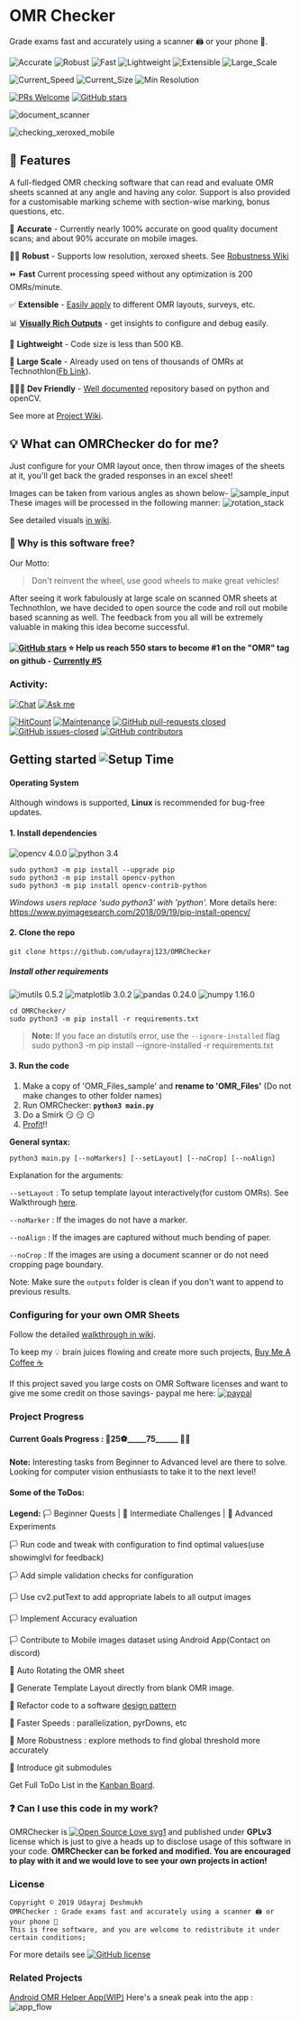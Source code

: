 # OMR Checker
Grade exams fast and accurately using a scanner 🖨 or your phone 🤳. 

![Accurate](https://img.shields.io/badge/Accurate-✔-green.svg?style=flat-square) 
![Robust](https://img.shields.io/badge/Robust-✔-green.svg?style=flat-square) 
![Fast](https://img.shields.io/badge/Fast-✔-green.svg?style=flat-square) 
![Lightweight](https://img.shields.io/badge/Lightweight-✔-green.svg?style=flat-square)
![Extensible](https://img.shields.io/badge/Extensible-✔-green.svg?style=flat-square)
![Large_Scale](https://img.shields.io/badge/Large_Scale-✔-green.svg?style=flat-square)

![Current_Speed](https://img.shields.io/badge/Speed-200_OMRs/m-brightgreen.svg?style=flat-square)
![Current_Size](https://img.shields.io/badge/Size-500KB-brightgreen.svg?style=flat-square) 
![Min Resolution](https://img.shields.io/badge/Min_Resolution-640x480-brightgreen.svg?style=flat-square) 

[![PRs Welcome](https://img.shields.io/badge/PRs-welcome-brightgreen.svg?style=flat-square)](https://github.com/Udayraj123/OMRChecker/pull/new/master)
[![GitHub stars](https://img.shields.io/github/stars/udayraj123/OMRChecker.svg?style=social&label=Star&maxAge=2592000)](https://GitHub.com/udayraj123/OMRChecker/stargazers/)
<!-- gif here -->
![document_scanner](https://raw.githubusercontent.com/wiki/Udayraj123/OMRChecker/extras/mini_scripts/outputs/gif/document_scanner.gif)

![checking_xeroxed_mobile](https://raw.githubusercontent.com/wiki/Udayraj123/OMRChecker/extras/mini_scripts/outputs/gif/checking_xeroxed_mobile.gif)

## 🎯 Features
A full-fledged OMR checking software that can read and evaluate OMR sheets scanned at any angle and having any color. Support is also provided for a customisable marking scheme with section-wise marking, bonus questions, etc.

💯 **Accurate** - Currently nearly 100% accurate on good quality document scans; and about 90% accurate on mobile images.

💪🏿 **Robust** - Supports low resolution, xeroxed sheets. See [Robustness Wiki](https://github.com/Udayraj123/OMRChecker/wiki/Robustness.md)

⏩ **Fast** Current processing speed without any optimization is 200 OMRs/minute.

✅ **Extensible** - [Easily apply](https://github.com/Udayraj123/OMRChecker/wiki/User-Guide) to different OMR layouts, surveys, etc.

📊 **[Visually Rich Outputs](https://github.com/Udayraj123/OMRChecker/wiki/Rich-Visuals.md)** - get insights to configure and debug easily.

🎈 **Lightweight** - Code size is less than 500 KB.

🏫 **Large Scale** - Already used on tens of thousands of OMRs at Technothlon([Fb Link](https://www.facebook.com/technothlon.techniche)).

<!-- 📄 **Simple Structure** - inputs and outputs style.  -->

👩🏿‍💻 **Dev Friendly** - [Well documented](https://github.com/Udayraj123/OMRChecker/wiki/) repository based on python and openCV.

<!-- 💁🏿‍♂️ **User Friendly** - WIP, Help by contributing! -->
See more at [Project Wiki](https://github.com/Udayraj123/OMRChecker/wiki/).

## 💡 What can OMRChecker do for me?
Just configure for your OMR layout once, then throw images of the sheets at it, you'll get back the graded responses in an excel sheet! 

Images can be taken from various angles as shown below-
![sample_input](https://raw.githubusercontent.com/wiki/Udayraj123/OMRChecker/extras/Progress/2019-04-26/images/sample_input.PNG)
These images will be processed in the following manner: 
![rotation_stack](https://raw.githubusercontent.com/wiki/Udayraj123/OMRChecker/extras/Progress/2019-04-26/images/rotation.PNG)

See detailed visuals [in wiki](https://github.com/Udayraj123/OMRChecker/wiki/Rich-Visuals.md).

### 🎯 Why is this software free?
Our Motto: 
> Don't reinvent the wheel, use good wheels to make great vehicles! 

After seeing it work fabulously at large scale on scanned OMR sheets at Technothlon, we have decided to open source the code and roll out mobile based scanning as well. The feedback from you all will be extremely valuable in making this idea become successful.

#### [![GitHub stars](https://img.shields.io/github/stars/udayraj123/OMRChecker.svg?style=social&label=Star&maxAge=2592000)](https://GitHub.com/udayraj123/OMRChecker/stargazers/) ⭐ Help us reach 550 stars to become #1 on the "OMR" tag on github - [Currently #5](https://github.com/topics/omr)

### Activity: 
[![Chat](https://img.shields.io/badge/Chat-on_Discord-purple.svg?style=flat-square)](https://discord.gg/qFv2Vqf)
[![Ask me](https://img.shields.io/badge/Ask_me-anything-purple.svg?style=flat-square)](https://github.com/Udayraj123/OMRChecker/issues/5)

[![HitCount](http://hits.dwyl.io/udayraj123/OMRchecker.svg)](http://hits.dwyl.io/udayraj123/OMRchecker)
[![Maintenance](https://img.shields.io/badge/Maintained%3F-yes-green.svg)](https://GitHub.com/udayraj123/OMRChecker/graphs/commit-activity)
[![GitHub pull-requests closed](https://img.shields.io/github/issues-pr-closed/udayraj123/OMRChecker.svg)](https://GitHub.com/udayraj123/OMRChecker/pull/)
[![GitHub issues-closed](https://img.shields.io/github/issues-closed/udayraj123/OMRChecker.svg)](https://GitHub.com/udayraj123/OMRChecker/issues?q=is%3Aissue+is%3Aclosed)
[![GitHub contributors](https://img.shields.io/github/contributors/udayraj123/OMRChecker.svg)](https://GitHub.com/udayraj123/OMRChecker/graphs/contributors/)


## Getting started ![Setup Time](https://img.shields.io/badge/Setup_Time-20_min-blue.svg)

#### Operating System
Although windows is supported, **Linux** is recommended for bug-free updates.

#### 1. Install dependencies 
![opencv 4.0.0](https://img.shields.io/badge/opencv-4.0.0-blue.svg) ![python 3.4](https://img.shields.io/badge/python-3.4-blue.svg)

```
sudo python3 -m pip install --upgrade pip
sudo python3 -m pip install opencv-python
sudo python3 -m pip install opencv-contrib-python
```
_Windows users replace 'sudo python3' with 'python'._ More details here: https://www.pyimagesearch.com/2018/09/19/pip-install-opencv/ 

#### 2. Clone the repo
```
git clone https://github.com/udayraj123/OMRChecker
```

##### Install other requirements 
![imutils 0.5.2](https://img.shields.io/badge/imutils-0.5.2-blue.svg) ![matplotlib 3.0.2](https://img.shields.io/badge/matplotlib-3.0.2-blue.svg) ![pandas 0.24.0](https://img.shields.io/badge/pandas-0.24.0-blue.svg) ![numpy 1.16.0](https://img.shields.io/badge/numpy-1.16.0-blue.svg)

```
cd OMRChecker/
sudo python3 -m pip install -r requirements.txt
```
> **Note:** If you face an distutils error, use the `--ignore-installed` flag 
>	sudo python3 -m pip install --ignore-installed -r requirements.txt

<!-- Wiki should not get cloned -->
#### 3. Run the code
1. Make a copy of 'OMR_Files_sample' and **rename to 'OMR_Files'** (Do not make changes to other folder names)
2. Run OMRChecker: **` python3 main.py `**
3. Do a Smirk :smirk: :smirk: :smirk:
4. [Profit](https://knowyourmeme.com/memes/profit)!!

**General syntax:**

`python3 main.py [--noMarkers] [--setLayout] [--noCrop] [--noAlign]` 

Explanation for the arguments:

`--setLayout` : To setup template layout interactively(for custom OMRs). See Walkthrough [here](https://github.com/Udayraj123/OMRChecker/wiki/User-Guide).

`--noMarker` : If the images do not have a marker.

`--noAlign` : If the images are captured without much bending of paper.
<!-- explanatory image here -->
`--noCrop` : If the images are using a document scanner or do not need cropping page boundary.

Note: Make sure the `outputs` folder is clean if you don't want to append to previous results.

<!-- ### Folder Structure 
<img align="center" src="https://raw.githubusercontent.com/udayraj123/OMRChecker/master/directory_structure.png" alt="Directory Structure" height="350">

This structure has been created to suit for better organization of OMRs (Citywise then Group-wise and Language-wise). Making changes to this would require changes in the code.
 -->
### Configuring for your own OMR Sheets
<!-- Template alignment image here -->
Follow the detailed [walkthrough in wiki](https://github.com/Udayraj123/OMRChecker/wiki/Home/).
	
<!-- #### Testing the code
Datasets to test on : 
Low Quality Dataset(For CV Based methods)) (1.5 GB)
Standard Quality Dataset(For ML Based methods) (3 GB)
High Quality Dataset(For custom processing) (6 GB) 
-->

<!-- Begin donate section -->
To keep my 💡 brain juices flowing and create more such projects, [Buy Me A Coffee ☕](https://www.buymeacoffee.com/udayraj123) 

If this project saved you large costs on OMR Software licenses and want to give me some credit on those savings-
paypal me here:  [![paypal](https://www.paypalobjects.com/en_GB/i/btn/btn_donate_LG.gif)](https://www.paypal.me/udayraj123)

<!-- ![☕](https://miro.medium.com/fit/c/256/256/1*br7aoq_JVfxeg73x5tF_Sw.png) -->
<!-- [![paypal.me](https://www.paypalobjects.com/en_GB/i/btn/btn_donate_SM.gif)](https://www.paypal.com/cgi-bin/webscr?cmd=_s-xclick&hosted_button_id=Z5BNNK7AVFVH8&source=url) -->
<!-- https://www.amazon.in/hz/wishlist/ls/3V0TDQBI3T8IL -->
<!-- End donate section -->

### Project Progress 
#### Current Goals Progress : 🥅__25__⚽️_____75______ 🏃‍♂️
**Note:** Interesting tasks from Beginner to Advanced level are there to solve. Looking for computer vision enthusiasts to take it to the next level!

#### Some of the ToDos: 
<!-- Add immediate TODOs here -->
**Legend:** 🏳 Beginner Quests	|	🚩 Intermediate Challenges	|	🏁 Advanced Experiments

🏳 Run code and tweak with configuration to find optimal values(use showimglvl for feedback)

🏳 Add simple validation checks for configuration

🏳 Use cv2.putText to add appropriate labels to all output images

🏳 Implement Accuracy evaluation 

🏳 Contribute to Mobile images dataset using Android App(Contact on discord)

<!-- 
🏳 	Add coloroma to output texts

🏳 Generate your own gifs from mini_scripts

🏳 Make a demo video of code your OMRs

🏳 Contribute to Wiki for your images

🏳 Review and Compare with Existing OMR Software
 -->
🚩 Auto Rotating the OMR sheet

🚩 Generate Template Layout directly from blank OMR image.

🚩 Refactor code to a software [design pattern](https://refactoring.guru/design-patterns/python)

<!-- 
🚩 Add more details about image in the Visuals

🚩 Making a Testing Benchmark ([Dataset coming very soon](https://drive.google.com/drive/folders/16Hlvv6D-25AlNXC65_vrsk-P4kVu7VKb?usp=sharing )!) 
-->

🏁 Faster Speeds : parallelization, pyrDowns, etc
<!-- adding native cpp calls -->
<!-- 🏁 Make more visualizations (Ideas for Flow diagrams, Animations and 3D outputs given in wiki) -->

🏁 More Robustness : explore methods to find global threshold more accurately

🏁 Introduce git submodules 

Get Full ToDo List in the [Kanban Board](https://github.com/Udayraj123/OMRChecker/projects/1).

### ❓ Can I use this code in my work?
OMRChecker is [![Open Source Love svg1](https://badges.frapsoft.com/os/v1/open-source.svg?v=103)](https://github.com/ellerbrock/open-source-badges/) and published under **GPLv3** license which is just to give a heads up to disclose usage of this software in your code. **OMRChecker can be forked and modified. You are encouraged to play with it and we would love to see your own projects in action!**

<!-- ### Credits 
Adrian
Satya
Sentdex
Some papers
Team Techno
-->

### License 
```
Copyright © 2019 Udayraj Deshmukh
OMRChecker : Grade exams fast and accurately using a scanner 🖨 or your phone 🤳
This is free software, and you are welcome to redistribute it under certain conditions;
```
For more details see [![GitHub license](https://img.shields.io/github/license/udayraj123/OMRChecker.svg)](https://github.com/udayraj123/OMRChecker/blob/master/LICENSE)

### Related Projects
[Android OMR Helper App(WIP)](https://github.com/Udayraj123/AndroidOMRHelper)
Here's a sneak peak into the app : 
![app_flow](https://raw.githubusercontent.com/wiki/Udayraj123/OMRChecker/extras/Progress/2019-04-26/images/app_flow.PNG)

